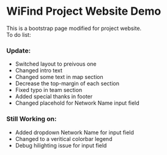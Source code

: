 # WiFind Project Website Demo
This is a bootstrap page modified for project website.  
To do list:  

### Update:

* Switched layout to preivous one
* Changed intro text
* Changed some text in map section
* Decrease the top-margin of each section
* Fixed typo in team section 
* Added special thanks in footer
* Changed placehold for Network Name input field



### Still Working on: 

* Added dropdown Network Name for input field
* Changed to a veritical colorbar legend
* Debug hilighting issue for input field 